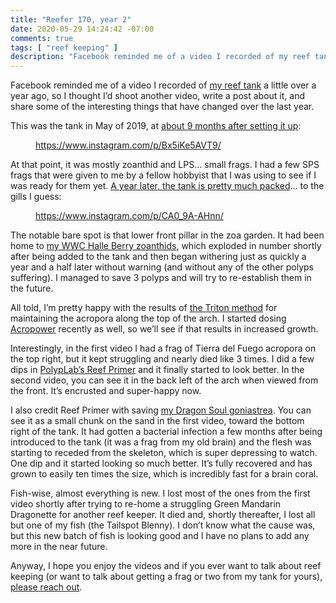 ```yaml
---
title: "Reefer 170, year 2"
date: 2020-05-29 14:24:42 -07:00
comments: true
tags: [ "reef keeping" ]
description: "Facebook reminded me of a video I recorded of my reef tank a little over a year ago, so I thought I’d shoot another video, write a post about it, and share some of the interesting things that have changed over the last year."
---
```


Facebook reminded me of a video I recorded of [my reef tank](/tanks/reefer-170/) a little over a year ago, so I thought I’d shoot another video, write a post about it, and share some of the interesting things that have changed over the last year.

<!-- more -->

This was the tank in May of 2019, at [about 9 months after setting it up](https://www.instagram.com/p/Bx5iKe5AVT9/):

<figure>

https://www.instagram.com/p/Bx5iKe5AVT9/

</figure>

At that point, it was mostly zoanthid and <abbr aria-label="large polyp stony">LPS</abbr>… small frags. I had a few <abbr aria-label="small polyp stony">SPS</abbr> frags that were given to me by a fellow hobbyist that I was using to see if I was ready for them yet. [A year later, the tank is pretty much packed](https://www.instagram.com/p/CA0_9A-AHnn/)… to the gills I guess:

<figure>

https://www.instagram.com/p/CA0_9A-AHnn/

</figure>

The notable bare spot is that lower front pillar in the zoa garden. It had been home to [my WWC Halle Berry zoanthids](http://localhost/tanks/reefer-170/#i-tanks-halle-berry-zoas-jpg), which exploded in number shortly after being added to the tank and then began withering just as quickly a year and a half later without warning (and without any of the other polyps suffering). I managed to save 3 polyps and will try to re-establish them in the future.

All told, I’m pretty happy with the results of [the Triton method](https://www.triton.de/en/method) for maintaining the acropora along the top of the arch. I started dosing [Acropower](https://www.bulkreefsupply.com/acropower-amino-acid-formula-for-sps-corals.html) recently as well, so we’ll see if that results in increased growth.

Interestingly, in the first video I had a frag of Tierra del Fuego acropora on the top right, but it kept struggling and nearly died like 3 times. I did a few dips in [PolypLab’s Reef Primer](https://www.polyplab.com/products/reef-primer) and it finally started to look better. In the second video, you can see it in the back left of the arch when viewed from the front. It’s encrusted and super-happy now.

I also credit Reef Primer with saving [my Dragon Soul goniastrea](/tanks/reefer-170/#i-tanks-dragon-soul-goniastrea-jpg). You can see it as a small chunk on the sand in the first video, toward the bottom right of the tank. It had gotten a bacterial infection a few months after being introduced to the tank (it was a frag from my old brain) and the flesh was starting to receded from the skeleton, which is super depressing to watch. One dip and it started looking so much better. It’s fully recovered and has grown to easily ten times the size, which is incredibly fast for a brain coral.

Fish-wise, almost everything is new. I lost most of the ones from the first video shortly after trying to re-home a struggling Green Mandarin Dragonette for another reef keeper. It died and, shortly thereafter, I lost all but one of my fish (the Tailspot Blenny). I don’t know what the cause was, but this new batch of fish is looking good and I have no plans to add any more in the near future.

Anyway, I hope you enjoy the videos and if you ever want to talk about reef keeping (or want to talk about getting a frag or two from my tank for yours), [please reach out](/contact/).